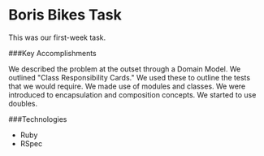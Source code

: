 Boris Bikes Task
================

This was our first-week task.

###Key Accomplishments

We described the problem at the outset through a Domain Model.
We outlined "Class Responsibility Cards."
We used these to outline the tests that we would require.
We made use of modules and classes.
We were introduced to encapsulation and composition concepts.
We started to use doubles.

###Technologies
- Ruby
- RSpec

